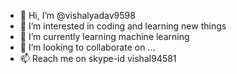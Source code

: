 - 👋 Hi, I’m @vishalyadav9598
- 👀 I’m interested in coding and learning new things
- 🌱 I’m currently learning machine learning
- 💞️ I’m looking to collaborate on ...
- 📫 Reach me on skype-id vishal94581
<!---
vishalyadav9598/vishalyadav9598 is a ✨ special ✨ repository because its `README.md` (this file) appears on your GitHub profile.
You can click the Preview link to take a look at your changes.
--->
